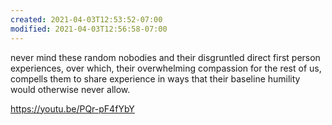 ```yaml
---
created: 2021-04-03T12:53:52-07:00
modified: 2021-04-03T12:56:58-07:00
---
```


never mind these random nobodies and their disgruntled direct first person experiences, over which, their overwhelming compassion for the rest of us, compells them to share experience in ways that their baseline humility would otherwise never allow.

https://youtu.be/PQr-pF4fYbY